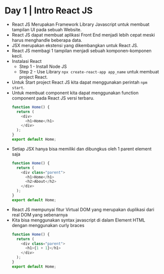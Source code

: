 # Day 1 | Intro React JS

- React JS Merupakan Framework Library Javascript untuk membuat tampilan UI pada sebuah Website.
- React JS dapat membuat aplikasi Front End menjadi lebih cepat meski harus menghandle beberapa data.
- JSX merupakan ekstensi yang dikembangkan untuk React JS.
- React JS membagi 1 tampilan menjadi sebuah komponen-komponen kecil.
- Instalasi React
  - Step 1 - Install Node JS
  - Step 2 - Use Library `npx create-react-app app_name` untuk membuat project React.
- Untuk Start project React JS kita dapat menggunakan perintah `npm start`.
- Untuk membuat component kita dapat menggunakan function component pada React JS versi terbaru.
  ```js
  function Home() {
    return (
      <div>
        <h1>Home</h1>
      </div>
    );
  }
  export default Home;
  ```
- Setiap JSX hanya bisa memiliki dan dibungkus oleh 1 parent element saja
  ```js
  function Home() {
    return (
      <div class="parent">
        <h1>Home</h1>
        <h2>About</h2>
      </div>
    );
  }
  export default Home;
  ```
- React JS mempunyai fitur Virtual DOM yang merupakan duplikasi dari real DOM yang sebenarnya
- Kita bisa menggunakan syntax javascript di dalam Element HTML dengan menggunakan curly braces
  ```js
  function Home() {
    return (
      <div class="parent">
        <h1>{1 + 1}</h1>
      </div>
    );
  }
  export default Home;
  ```
